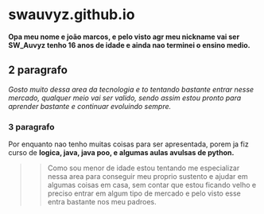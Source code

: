 # swauvyz.github.io
**Opa meu nome e joão marcos, e pelo visto agr meu nickname 
vai ser SW_Auvyz tenho 16 anos de idade e ainda nao 
terminei o ensino medio.**
   
## 2 paragrafo
   
*Gosto muito dessa area da tecnologia e to tentando bastante
entrar nesse mercado, qualquer meio vai ser valido, sendo assim 
estou pronto para aprender bastante e continuar evoluindo sempre.*
	 
### 3 paragrafo
  
Por enquanto nao tenho muitas coisas para ser apresentada, porem
ja fiz curso de __logica, java, java poo, e algumas aulas avulsas de 
python.__
     
>>Como sou menor de idade estou tentando me especializar nessa area
para conseguir meu proprio sustento e ajudar em algumas coisas em casa,
sem contar que estou ficando velho e preciso entrar em algum tipo de mercado
e pelo visto esse entra bastante nos meu padroes.
   
	  
